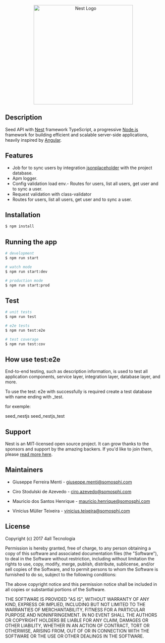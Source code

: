 <p align="center">
  <a href="http://nestjs.com/" target="blank"><img src="https://nestjs.com/img/logo_text.svg" width="320" alt="Nest Logo" /></a>
</p>

[travis-image]: https://api.travis-ci.org/nestjs/nest.svg?branch=master
[travis-url]: https://travis-ci.org/nestjs/nest
[linux-image]: https://img.shields.io/travis/nestjs/nest/master.svg?label=linux
[linux-url]: https://travis-ci.org/nestjs/nest

[travis-image]: https://api.travis-ci.org/nestjs/nest.svg?branch=master
[travis-url]: https://travis-ci.org/nestjs/nest
[linux-image]: https://img.shields.io/travis/nestjs/nest/master.svg?label=linux
[linux-url]: https://travis-ci.org/nestjs/nest

## Description

<p  align="center">

Seed API with [Nest](https://github.com/nestjs/nest) framework TypeScript, a progressive <a  href="http://nodejs.org"  target="blank">Node.js</a> framework for building efficient and scalable server-side applications, heavily inspired by <a  href="https://angular.io"  target="blank">Angular</a>.

</p>

## Features

- Job for to sync users by integration [jsonplaceholder](http://jsonplaceholder.typicode.com/users) with the project database.
- Apm logger.
- Config validation load env.- Routes for users,  list all users, get user and to sync a user.
- Request validation with class-validator 
- Routes for users,  list all users, get user and to sync a user.

## Installation

```bash
$ npm install
```

## Running the app

```bash
# development
$ npm run start

# watch mode
$ npm run start:dev

# production mode
$ npm run start:prod
```

## Test

```bash
# unit tests
$ npm run test

# e2e tests
$ npm run test:e2e

# test coverage
$ npm run test:cov
```

## How use test:e2e

End-to-end testing, such as description information, is used to test all application components, service layer, integration layer, database layer, and more.

To use the test: e2e with successfully is required create a test database with name ending with _test.

for exemple:

seed_nestjs 
seed_nestjs_test

## Support

Nest is an MIT-licensed open source project. It can grow thanks to the sponsors and support by the amazing backers. If you'd like to join them, please [read more here](https://docs.nestjs.com/support).

## Maintainers

- Giuseppe Ferreira Menti - giuseppe.menti@somosphi.com  

- Ciro Stodulski de Azevedo - ciro.azevedo@somosphi.com 

- Mauricio dos Santos Henrique - mauricio.henrique@somosphi.com 

- Vinícius Müller Teixeira - vinicius.teixeira@somosphi.com 

## License

Copyright (c) 2017 4all Tecnologia

Permission is hereby granted, free of charge, to any person obtaining a copy
of this software and associated documentation files (the "Software"), to deal
in the Software without restriction, including without limitation the rights
to use, copy, modify, merge, publish, distribute, sublicense, and/or sell
copies of the Software, and to permit persons to whom the Software is
furnished to do so, subject to the following conditions:

The above copyright notice and this permission notice shall be included in all
copies or substantial portions of the Software.

THE SOFTWARE IS PROVIDED "AS IS", WITHOUT WARRANTY OF ANY KIND, EXPRESS OR
IMPLIED, INCLUDING BUT NOT LIMITED TO THE WARRANTIES OF MERCHANTABILITY,
FITNESS FOR A PARTICULAR PURPOSE AND NONINFRINGEMENT. IN NO EVENT SHALL THE
AUTHORS OR COPYRIGHT HOLDERS BE LIABLE FOR ANY CLAIM, DAMAGES OR OTHER
LIABILITY, WHETHER IN AN ACTION OF CONTRACT, TORT OR OTHERWISE, ARISING FROM,
OUT OF OR IN CONNECTION WITH THE SOFTWARE OR THE USE OR OTHER DEALINGS IN THE
SOFTWARE.

</p>